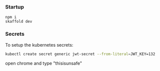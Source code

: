 
### Startup
```
npm i
skaffold dev
```
### Secrets
To setup the kubernetes secrets:
```bash
kubectl create secret generic jwt-secret --from-literal=JWT_KEY=132
```

open chrome and type "thisisunsafe"

